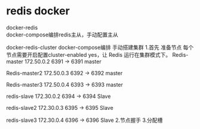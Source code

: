 # redis docker
docker-redis  
docker-compose编排redis主从，手动配置主从

docker-redis-cluster
docker-compose编排 手动搭建集群 
1.首先 准备节点 每个节点需要开启配置cluster-enabled yes，让 Redis 运行在集群模式下。
Redis-master	172.50.0.2	6391 -> 6391	master

Redis-master2	172.50.0.3	6392 -> 6392	master

Redis-master3	172.50.0.4	6393 -> 6393	master

redis-slave	  172.30.0.2	6394 -> 6394	Slave

redis-slave2	172.30.0.3	6395 -> 6395	Slave

redis-slave3	172.30.0.4	6396 -> 6396	Slave
2.节点握手
3.分配槽
